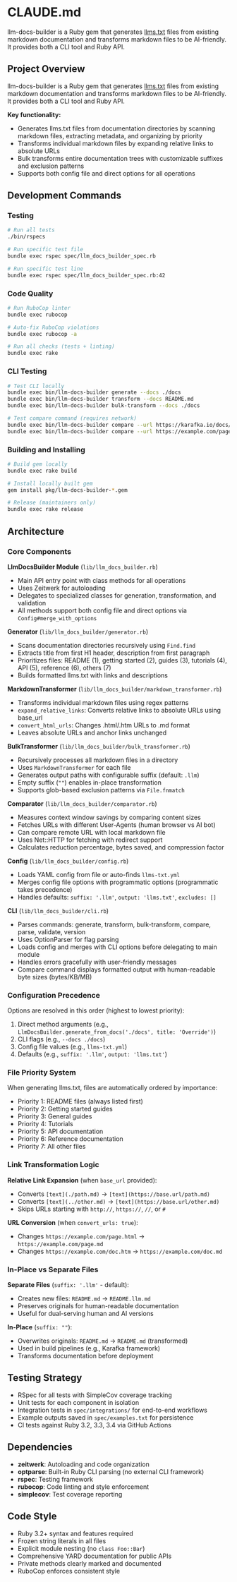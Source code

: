 # CLAUDE.md

llm-docs-builder is a Ruby gem that generates [llms.txt](https://llmstxt.org/) files from existing markdown documentation and transforms markdown files to be AI-friendly. It provides both a CLI tool and Ruby API.

## Project Overview

llm-docs-builder is a Ruby gem that generates [llms.txt](https://llmstxt.org/) files from existing markdown documentation and transforms markdown files to be AI-friendly. It provides both a CLI tool and Ruby API.

**Key functionality:**
- Generates llms.txt files from documentation directories by scanning markdown files, extracting metadata, and organizing by priority
- Transforms individual markdown files by expanding relative links to absolute URLs
- Bulk transforms entire documentation trees with customizable suffixes and exclusion patterns
- Supports both config file and direct options for all operations

## Development Commands

### Testing
```bash
# Run all tests
./bin/rspecs

# Run specific test file
bundle exec rspec spec/llm_docs_builder_spec.rb

# Run specific test line
bundle exec rspec spec/llm_docs_builder_spec.rb:42
```

### Code Quality
```bash
# Run RuboCop linter
bundle exec rubocop

# Auto-fix RuboCop violations
bundle exec rubocop -a

# Run all checks (tests + linting)
bundle exec rake
```

### CLI Testing
```bash
# Test CLI locally
bundle exec bin/llm-docs-builder generate --docs ./docs
bundle exec bin/llm-docs-builder transform --docs README.md
bundle exec bin/llm-docs-builder bulk-transform --docs ./docs

# Test compare command (requires network)
bundle exec bin/llm-docs-builder compare --url https://karafka.io/docs/Getting-Started.html
bundle exec bin/llm-docs-builder compare --url https://example.com/page.html --file docs/local.md
```

### Building and Installing
```bash
# Build gem locally
bundle exec rake build

# Install locally built gem
gem install pkg/llm-docs-builder-*.gem

# Release (maintainers only)
bundle exec rake release
```

## Architecture

### Core Components

**LlmDocsBuilder Module** (`lib/llm_docs_builder.rb`)
- Main API entry point with class methods for all operations
- Uses Zeitwerk for autoloading
- Delegates to specialized classes for generation, transformation, and validation
- All methods support both config file and direct options via `Config#merge_with_options`

**Generator** (`lib/llm_docs_builder/generator.rb`)
- Scans documentation directories recursively using `Find.find`
- Extracts title from first H1 header, description from first paragraph
- Prioritizes files: README (1), getting started (2), guides (3), tutorials (4), API (5), reference (6), others (7)
- Builds formatted llms.txt with links and descriptions

**MarkdownTransformer** (`lib/llm_docs_builder/markdown_transformer.rb`)
- Transforms individual markdown files using regex patterns
- `expand_relative_links`: Converts relative links to absolute URLs using base_url
- `convert_html_urls`: Changes .html/.htm URLs to .md format
- Leaves absolute URLs and anchor links unchanged

**BulkTransformer** (`lib/llm_docs_builder/bulk_transformer.rb`)
- Recursively processes all markdown files in a directory
- Uses `MarkdownTransformer` for each file
- Generates output paths with configurable suffix (default: `.llm`)
- Empty suffix (`""`) enables in-place transformation
- Supports glob-based exclusion patterns via `File.fnmatch`

**Comparator** (`lib/llm_docs_builder/comparator.rb`)
- Measures context window savings by comparing content sizes
- Fetches URLs with different User-Agents (human browser vs AI bot)
- Can compare remote URL with local markdown file
- Uses Net::HTTP for fetching with redirect support
- Calculates reduction percentage, bytes saved, and compression factor

**Config** (`lib/llm_docs_builder/config.rb`)
- Loads YAML config from file or auto-finds `llms-txt.yml`
- Merges config file options with programmatic options (programmatic takes precedence)
- Handles defaults: `suffix: '.llm'`, `output: 'llms.txt'`, `excludes: []`

**CLI** (`lib/llm_docs_builder/cli.rb`)
- Parses commands: generate, transform, bulk-transform, compare, parse, validate, version
- Uses OptionParser for flag parsing
- Loads config and merges with CLI options before delegating to main module
- Handles errors gracefully with user-friendly messages
- Compare command displays formatted output with human-readable byte sizes (bytes/KB/MB)

### Configuration Precedence

Options are resolved in this order (highest to lowest priority):
1. Direct method arguments (e.g., `LlmDocsBuilder.generate_from_docs('./docs', title: 'Override')`)
2. CLI flags (e.g., `--docs ./docs`)
3. Config file values (e.g., `llms-txt.yml`)
4. Defaults (e.g., `suffix: '.llm'`, `output: 'llms.txt'`)

### File Priority System

When generating llms.txt, files are automatically ordered by importance:
- Priority 1: README files (always listed first)
- Priority 2: Getting started guides
- Priority 3: General guides
- Priority 4: Tutorials
- Priority 5: API documentation
- Priority 6: Reference documentation
- Priority 7: All other files

### Link Transformation Logic

**Relative Link Expansion** (when `base_url` provided):
- Converts `[text](./path.md)` → `[text](https://base.url/path.md)`
- Converts `[text](../other.md)` → `[text](https://base.url/other.md)`
- Skips URLs starting with `http://`, `https://`, `//`, or `#`

**URL Conversion** (when `convert_urls: true`):
- Changes `https://example.com/page.html` → `https://example.com/page.md`
- Changes `https://example.com/doc.htm` → `https://example.com/doc.md`

### In-Place vs Separate Files

**Separate Files** (`suffix: '.llm'` - default):
- Creates new files: `README.md` → `README.llm.md`
- Preserves originals for human-readable documentation
- Useful for dual-serving human and AI versions

**In-Place** (`suffix: ""`):
- Overwrites originals: `README.md` → `README.md` (transformed)
- Used in build pipelines (e.g., Karafka framework)
- Transforms documentation before deployment

## Testing Strategy

- RSpec for all tests with SimpleCov coverage tracking
- Unit tests for each component in isolation
- Integration tests in `spec/integrations/` for end-to-end workflows
- Example outputs saved in `spec/examples.txt` for persistence
- CI tests against Ruby 3.2, 3.3, 3.4 via GitHub Actions

## Dependencies

- **zeitwerk**: Autoloading and code organization
- **optparse**: Built-in Ruby CLI parsing (no external CLI framework)
- **rspec**: Testing framework
- **rubocop**: Code linting and style enforcement
- **simplecov**: Test coverage reporting

## Code Style

- Ruby 3.2+ syntax and features required
- Frozen string literals in all files
- Explicit module nesting (no `class Foo::Bar`)
- Comprehensive YARD documentation for public APIs
- Private methods clearly marked and documented
- RuboCop enforces consistent style
